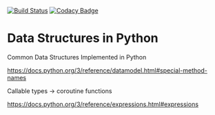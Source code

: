 [![Build Status](https://travis-ci.org/taciogt/data-structures-in-python.svg?branch=master)](https://travis-ci.org/taciogt/data-structures-in-python)
[![Codacy Badge](https://api.codacy.com/project/badge/Grade/30da0ff70eb048299d0f92d8e570b27a)](https://app.codacy.com/manual/taciogt/data-structures-in-python?utm_source=github.com&utm_medium=referral&utm_content=taciogt/data-structures-in-python&utm_campaign=Badge_Grade_Dashboard)

# Data Structures in Python

Common Data Structures Implemented in Python


https://docs.python.org/3/reference/datamodel.html#special-method-names 

Callable types -> coroutine functions

https://docs.python.org/3/reference/expressions.html#expressions
